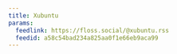 ```yaml
---
title: Xubuntu
params:
  feedlink: https://floss.social/@xubuntu.rss
  feedid: a58c54bad234a825aa0f1e66eb9aca99
---
```

